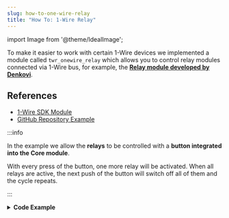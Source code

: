 ```yaml
---
slug: how-to-one-wire-relay
title: "How To: 1-Wire Relay"
---
```

import Image from '@theme/IdealImage';

To make it easier to work with certain 1-Wire devices we implemented a module called `twr_onewire_relay` which allows you to control relay modules connected via 1-Wire bus, for example, the [**Relay module developed by Denkovi**](http://denkovi.com/1-wire-eight-channel-relay-module-for-home-automation-with-din-box).

## References
- [1-Wire SDK Module](https://sdk.hardwario.com/group__twr__onewire__relay.html)
- [GitHub Repository Example](https://github.com/hardwario/twr-sdk/tree/master/_examples/onewire-relay)

:::info

In the example we allow the **relays** to be controlled with a **button integrated into the Core module**.

With every press of the button, one more relay will be activated. When all relays are active, the next push of the button will switch off all of them and the cycle repeats.

:::

<details><summary><b>Code Example</b></summary>
<p>

  ```c showLineNumbers
  #include <application.h>

  twr_onewire_relay_t relay;
  twr_button_t button;

  twr_onewire_relay_channel_t relays[] = {
          TWR_ONEWIRE_RELAY_CHANNEL_Q1,
          TWR_ONEWIRE_RELAY_CHANNEL_Q2,
          TWR_ONEWIRE_RELAY_CHANNEL_Q3,
          TWR_ONEWIRE_RELAY_CHANNEL_Q4,
          TWR_ONEWIRE_RELAY_CHANNEL_Q5,
          TWR_ONEWIRE_RELAY_CHANNEL_Q6,
          TWR_ONEWIRE_RELAY_CHANNEL_Q7,
          TWR_ONEWIRE_RELAY_CHANNEL_Q8
  };

  int activated = 0;

  void button_event_handler(twr_button_t *self, twr_button_event_t event, void *event_param)
  {
      (void) self;
      (void) event_param;

      if (event == TWR_BUTTON_EVENT_PRESS)
      {
          if (activated == 8) {
              for (int i = 0; i < 8; ++i) {
                  twr_onewire_relay_set_state(&relay, relays[i], false);
              }

              activated = 0;
          } else {
              twr_onewire_relay_set_state(&relay, relays[activated], true);
              activated++;
          }
      }
  }

  void application_init(void)
  {
      twr_onewire_relay_init(&relay, TWR_GPIO_P4, 0x00);

      twr_button_init(&button, TWR_GPIO_BUTTON, TWR_GPIO_PULL_DOWN, 0);
      twr_button_set_event_handler(&button, button_event_handler, NULL);
  }
  ```

</p>
</details>
